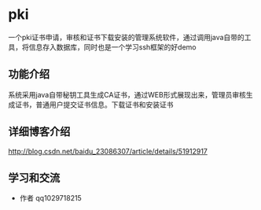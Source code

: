 # pki
一个pki证书申请，审核和证书下载安装的管理系统软件，通过调用java自带的工具，将信息存入数据库，同时也是一个学习ssh框架的好demo
## 功能介绍
系统采用java自带秘钥工具生成CA证书，通过WEB形式展现出来，管理员审核生成证书，普通用户提交证书信息。下载证书和安装证书
## 详细博客介绍
http://blog.csdn.net/baidu_23086307/article/details/51912917
## 学习和交流
- 作者 qq1029718215
